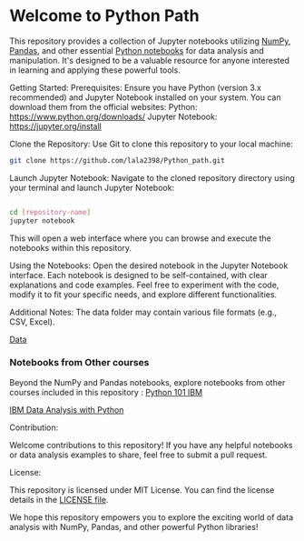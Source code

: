 # Welcome to Python Path 

This repository provides a collection of Jupyter notebooks utilizing [NumPy](https://github.com/Lala2398/Python_path/tree/main/Python%20exercises/Numpy), [Pandas](https://github.com/Lala2398/Python_path/tree/main/Python%20exercises/Pandas), and other essential [Python notebooks](https://github.com/Lala2398/Python_path/tree/main/Python%20exercises/Python%20Functions) for data analysis and manipulation. It's designed to be a valuable resource for anyone interested in learning and applying these powerful tools.

Getting Started:
Prerequisites: Ensure you have Python (version 3.x recommended) and Jupyter Notebook installed on your system. You can download them from the official websites:
Python: https://www.python.org/downloads/
Jupyter Notebook: https://jupyter.org/install

Clone the Repository: Use Git to clone this repository to your local machine:

````Bash
git clone https://github.com/lala2398/Python_path.git
````
Launch Jupyter Notebook: Navigate to the cloned repository directory using your terminal and launch Jupyter Notebook:
```Bash

cd [repository-name]
jupyter notebook
````
This will open a web interface where you can browse and execute the notebooks within this repository.

Using the Notebooks:
Open the desired notebook in the Jupyter Notebook interface.
Each notebook is designed to be self-contained, with clear explanations and code examples.
Feel free to experiment with the code, modify it to fit your specific needs, and explore different functionalities.

Additional Notes:
The data folder may contain various file formats (e.g., CSV, Excel).

[Data](https://github.com/Lala2398/Python_path/tree/main/Python%20exercises/Data)


### Notebooks from Other courses 

Beyond the NumPy and Pandas notebooks, explore notebooks from other courses included in this repository : 
[Python 101 IBM](https://github.com/Lala2398/Python_path/tree/main/Python101_IBM)

[IBM Data Analysis with Python](https://github.com/Lala2398/Python_path/tree/main/IBM_Data_analysiswithPython) 



Contribution:

Welcome contributions to this repository! If you have any helpful notebooks or data analysis examples to share, feel free to submit a pull request.

License:

This repository is licensed under MIT License. You can find the license details in the [LICENSE file](https://github.com/Lala2398/Python_path/blob/main/LICENSE).

We hope this repository empowers you to explore the exciting world of data analysis with NumPy, Pandas, and other powerful Python libraries!

